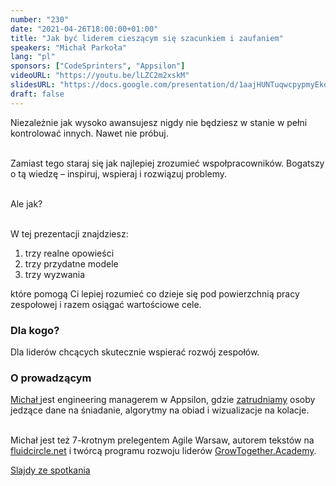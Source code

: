 ```yaml
---
number: "230"
date: "2021-04-26T18:00:00+01:00"
title: "Jak być liderem cieszącym się szacunkiem i zaufaniem"
speakers: "Michał Parkoła"
lang: "pl"
sponsors: ["CodeSprinters", "Appsilon"]
videoURL: "https://youtu.be/lLZC2m2xskM"
slidesURL: "https://docs.google.com/presentation/d/1aajHUNTuqwcpypmyEkoyyg43cxVqPeFNH4EpBxyfLa8/"
draft: false
---
```


Niezależnie jak wysoko awansujesz nigdy nie będziesz w stanie w pełni kontrolować innych. Nawet nie próbuj.<br><br>

Zamiast tego staraj się jak najlepiej zrozumieć wspołpracowników. Bogatszy o tą wiedzę – inspiruj, wspieraj i rozwiązuj problemy. <br><br>

Ale jak?<br><br>

W tej prezentacji znajdziesz:
<ol>
<li>trzy realne opowieści
<li>trzy przydatne modele
<li>trzy wyzwania
</ol>

które pomogą Ci lepiej rozumieć co dzieje się pod powierzchnią pracy zespołowej i razem osiągać wartościowe cele.

### Dla kogo?

Dla liderów chcących skutecznie wspierać rozwój zespołów.

### O prowadzącym 

<a href="https://www.linkedin.com/in/michalparkola/" target="_blank">Michał </a> jest engineering managerem w Appsilon, gdzie <a href="https://appsilon.com/careers/" target="_blank">zatrudniamy</a> osoby jedzące dane na śniadanie, algorytmy na obiad i wizualizacje na kolacje.<br><br>

Michał jest też 7-krotnym prelegentem Agile Warsaw, autorem tekstów na <a href="https://fluidcircle.net" target="_blank">fluidcircle.net</a> i twórcą programu rozwoju liderów <a href="https://GrowTogether.Academy" target="_blank">GrowTogether.Academy</a>.


<a href="https://docs.google.com/presentation/d/1aajHUNTuqwcpypmyEkoyyg43cxVqPeFNH4EpBxyfLa8/" target="_blank">Slajdy ze spotkania</a>
